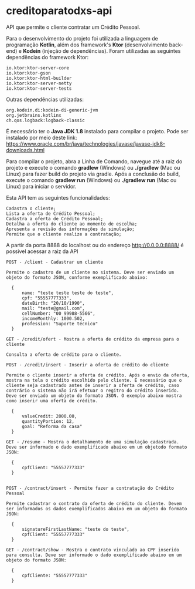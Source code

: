 # creditoparatodxs-api
 
API que permite o cliente contratar um Crédito Pessoal.

Para o desenvolvimento do projeto foi utilizada a linguagem de programação **Kotlin**, além dos framework's **Ktor** (desenvolvimento back-end) e **Kodein** (injeção de dependências). Foram utilizadas as seguintes dependências do framework Ktor:

    io.ktor:ktor-server-core
    io.ktor:ktor-gson
    io.ktor:ktor-html-builder
    io.ktor:ktor-server-netty
    io.ktor:ktor-server-tests

Outras dependências utilizadas:

    org.kodein.di:kodein-di-generic-jvm
    org.jetbrains.kotlinx
    ch.qos.logback:logback-classic

É necessário ter o **Java JDK 1.8** instalado para compilar o projeto. Pode ser instalado por meio deste link: https://www.oracle.com/br/java/technologies/javase/javase-jdk8-downloads.html

Para compilar o projeto, abra a Linha de Comando, navegue até a raiz do projeto e execute o comando **gradlew** (Windows) ou **./gradlew** (Mac ou Linux) para fazer build do projeto via gradle. Após a conclusão do build, execute o comando **gradlew run** (Windows) ou **./gradlew run** (Mac ou Linux) para iniciar o servidor.

Esta API tem as seguintes funcionalidades: 
    
    Cadastra o cliente;
    Lista a oferta de Crédito Pessoal;
    Cadastra a oferta de Crédito Pessoal;
    Detalha a oferta do cliente ao momento de escolha;
    Apresenta a revisão das informações da simulação;
    Permite que o cliente realize a contratação;


A partir da porta 8888 do localhost ou do endereço http://0.0.0.0:8888/ é possivel acessar a raiz da API

    POST - /client - Cadastrar um cliente

    Permite o cadastro de um cliente no sistema. Deve ser enviado um objeto do formato JSON, conforme exemplificado abaixo:

      {
          name: "teste teste teste do teste",
          cpf: "55557777333",
          dateBirth: "20/10/1990",
          mail: "teste@gmail.com",
          cellNumber: "00 99988-5566",
          incomeMonthly: 1000.502,
          profession: "Suporte técnico"
      }
      
    GET - /credit/ofert - Mostra a oferta de crédito da empresa para o cliente 
    
    Consulta a oferta de crédito para o cliente.

    POST - /credit/insert - Inserir a oferta de crédito do cliente 

    Permite o cliente inserir a oferta de crédito. Após o envio da oferta, mostra na tela o crédito escolhido pelo cliente. É necessário que o cliente seja cadastrado antes de inserir a oferta de crédito, caso contrário o sistema não irá efetuar o regitro do crédito inserido. Deve ser enviado um objeto do formato JSON. O exemplo abaixo mostra como inserir uma oferta de crédito.
    
      {
          valueCredit: 2000.00,
          quantityPortion: 12,
          goal: "Reforma da casa"
      } 

    GET - /resume - Mostra o detalhamento de uma simulação cadastrada. Deve ser informado o dado exemplificado abaixo em um objetodo formato JSON:
    
      {
          cpfClient: "55557777333"   
      }


    POST - /contract/insert - Permite fazer a contratação do Crédito Pessoal

    Permite cadastrar o contrato da oferta de crédito do cliente. Devem ser informados os dados exemplificados abaixo em um objeto do formato JSON:

      {
          signatureFirstLastName: "teste do teste",
          cpfClient: "55557777333"
      }
      
    GET - /contract/show - Mostra o contrato vinculado ao CPF inserido para consulta. Deve ser informado o dado exemplificado abaixo em um objeto do formato JSON:
    
      {
          cpfCliente: "55557777333"   
      }
